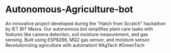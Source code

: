 # Autonomous-Agriculture-bot
An innovative project developed during the "Hatch from Scratch" hackathon by IET BIT Mesra. Our autonomous bot simplifies plant care tasks with features like camera detection, soil moisture measurement, and gas sensing. Built using ESP8266, MQ2 gas sensor, and moisture sensor. Revolutionizing agriculture with automation! #AgTech #GreenTech
